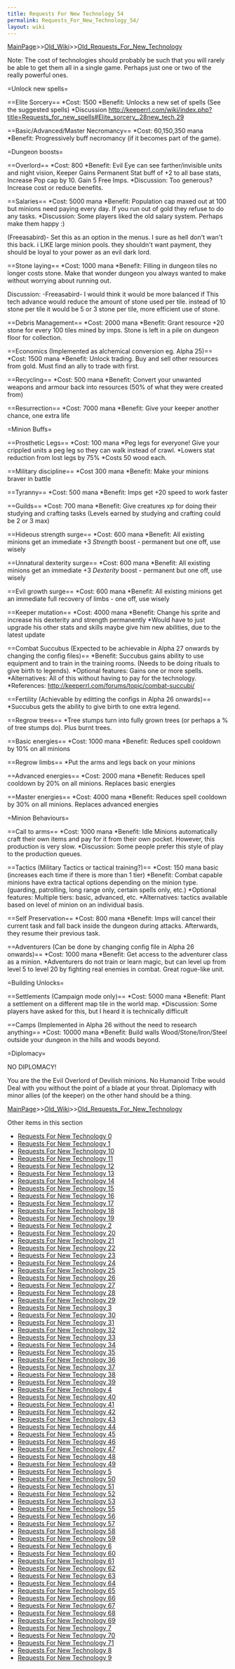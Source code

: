 ```yaml
---
title: Requests For New Technology 54
permalink: Requests_For_New_Technology_54/
layout: wiki
---
```


[MainPage](/keeperrl_wiki/ "wikilink")>>[Old_Wiki](/keeperrl_wiki/Old_Wiki "wikilink")>>[Old_Requests_For_New_Technology](/keeperrl_wiki/Old_Requests_For_New_Technology "wikilink")

Note: The cost of technologies should probably be such that you will rarely be able to get them all in a single game. Perhaps just one or two of the really powerful ones.

=Unlock new spells=

==Elite Sorcery==
*Cost: 1500
*Benefit: Unlocks a new set of spells (See the suggested spells)
*Discussion
http://keeperrl.com/wiki/index.php?title=Requests_for_new_spells#Elite_sorcery_.28new_tech.29

==Basic/Advanced/Master Necromancy==
*Cost: 60,150,350 mana
*Benefit: Progressively buff necromancy (if it becomes part of the game).

=Dungeon boosts=

==Overlord==
*Cost: 800
*Benefit: Evil Eye can see farther/invisible units and night vision, Keeper Gains Permanent Stat buff of +2 to all base stats, Increase Pop cap by 10. Gain 5 Free Imps.
*Discussion: Too generous? Increase cost or reduce benefits.

==Salaries==
*Cost: 5000 mana
*Benefit: Population cap maxed out at 100 but minions need paying every day. If you run out of gold they refuse to do any tasks.
*Discussion: Some players liked the old salary system. Perhaps make them happy :)

(Freeasabird)- Set this as an option in the menus. I sure as hell don't wan't this back. i LIKE large minion pools. they shouldn't want payment, they should be loyal to your power as an evil dark lord.

==Stone laying==
*Cost: 1000 mana
*Benefit: Filling in dungeon tiles no longer costs stone. Make that wonder dungeon you always wanted to make without worrying about running out.

Discussion: -Freeasabird- I would think it would be more balanced if This tech advance would reduce the amount of stone used per tile. instead of 10 stone per tile it would be 5 or 3 stone per tile, more efficient use of stone.

==Debris Management==
*Cost: 2000 mana
*Benefit: Grant resource +20 stone for every 100 tiles mined by imps. Stone is left in a pile on dungeon floor for collection.

==Economics (Implemented as alchemical conversion eg. Alpha 25)==
*Cost: 1500 mana
*Benefit: Unlock trading. Buy and sell other resources from gold. Must find an ally to trade with first.

==Recycling==
*Cost: 500 mana
*Benefit: Convert your unwanted weapons and armour back into resources (50% of what they were created from)

==Resurrection==
*Cost: 7000 mana
*Benefit: Give your keeper another chance, one extra life

=Minion Buffs=

==Prosthetic Legs==
*Cost: 100 mana
*Peg legs for everyone! Give your crippled units a peg leg so they can walk instead of crawl.
*Lowers stat reduction from lost legs by 75%
*Costs 50 wood each.

==Military discipline==
*Cost 300 mana
*Benefit: Make your minions braver in battle

==Tyranny==
*Cost: 500 mana
*Benefit: Imps get +20 speed to work faster

==Guilds==
*Cost: 700 mana
*Benefit: Give creatures xp for doing their studying and crafting tasks (Levels earned by studying and crafting could be 2 or 3 max)

==Hideous strength surge==
*Cost: 600 mana
*Benefit: All existing minions get an immediate +3 _Strength_ boost - permanent but one off, use wisely

==Unnatural dexterity surge==
*Cost: 600 mana
*Benefit: All existing minions get an immediate +3 _Dexterity_ boost - permanent but one off, use wisely

==Evil growth surge==
*Cost: 600 mana
*Benefit: All existing minions get an immediate full recovery of limbs - one off, use wisely

==Keeper mutation==
*Cost: 4000 mana
*Benefit: Change his sprite and increase his dexterity and strength permanently
*Would have to just upgrade his other stats and skills maybe give him new abilities, due to the latest update

==Combat Succubus (Expected to be achievable in Alpha 27 onwards by changing the config files)==
*Benefit: Succubus gains ability to use equipment and to train in the training rooms. (Needs to be doing rituals to give birth to legends).
*Optional features: Gains one or more spells.
*Alternatives: All of this without having to pay for the technology.
*References: http://keeperrl.com/forums/topic/combat-succubi/

==Fertility (Achievable by editting the configs in Alpha 26 onwards)==
*Succubus gets the ability to give birth to one extra legend.

==Regrow trees==
*Tree stumps turn into fully grown trees (or perhaps a % of tree stumps do). Plus burnt trees.

==Basic energies==
*Cost: 1000 mana
*Benefit: Reduces spell cooldown by 10% on all minions

==Regrow limbs==
*Put the arms and legs back on your minions

==Advanced energies==
*Cost: 2000 mana
*Benefit: Reduces spell cooldown by 20% on all minions. Replaces basic energies

==Master energies==
*Cost: 4000 mana
*Benefit: Reduces spell cooldown by 30% on all minions. Replaces advanced energies

=Minion Behaviours=

==Call to arms==
*Cost: 1000 mana
*Benefit: Idle Minions automatically craft their own items and pay for it from their own pocket. However, this production is very slow.
*Discussion: Some people prefer this style of play to the production queues.

==Tactics (Military Tactics or tactical training?)==
*Cost: 150 mana basic (increases each time if there is more than 1 tier)
*Benefit: Combat capable minions have extra tactical options depending on the minion type. (guarding, patrolling, long range only, certain spells only, etc.)
*Optional features: Multiple tiers: basic, advanced, etc.
*Alternatives: tactics available based on level of minion on an individual basis.

==Self Preservation==
*Cost: 800 mana
*Benefit: Imps will cancel their current task and fall back inside the dungeon during attacks. Afterwards, they resume their previous task.

==Adventurers (Can be done by changing config file in Alpha 26 onwards)==
*Cost: 1000 mana
*Benefit: Get access to the adventurer class as a minion.
*Adventurers do not train or learn magic, but can level up from level 5 to level 20 by fighting real enemies in combat. Great rogue-like unit.

=Building Unlocks=

==Settlements (Campaign mode only)==
*Cost: 5000 mana
*Benefit: Plant a settlement on a different map tile in the world map.
*Discussion: Some players have asked for this, but I heard it is technically difficult

==Camps (Implemented in Alpha 26 without the need to research anything==
*Cost: 10000 mana
*Benefit: Build walls Wood/Stone/Iron/Steel outside your dungeon in the hills and woods beyond.

=Diplomacy=

NO DIPLOMACY!

You are the the Evil Overlord of Devilish minions. No Humanoid Tribe would Deal with you without the point of a blade at your throat. Diplomacy with minor allies (of the keeper) on the other hand should be a thing.

[MainPage](/keeperrl_wiki/ "wikilink")>>[Old_Wiki](/keeperrl_wiki/Old_Wiki "wikilink")>>[Old_Requests_For_New_Technology](/keeperrl_wiki/Old_Requests_For_New_Technology "wikilink")

Other items in this section
-    [Requests For New Technology 0](/keeperrl_wiki/Requests_For_New_Technology_0 "wikilink")
-    [Requests For New Technology 1](/keeperrl_wiki/Requests_For_New_Technology_1 "wikilink")
-    [Requests For New Technology 10](/keeperrl_wiki/Requests_For_New_Technology_10 "wikilink")
-    [Requests For New Technology 11](/keeperrl_wiki/Requests_For_New_Technology_11 "wikilink")
-    [Requests For New Technology 12](/keeperrl_wiki/Requests_For_New_Technology_12 "wikilink")
-    [Requests For New Technology 13](/keeperrl_wiki/Requests_For_New_Technology_13 "wikilink")
-    [Requests For New Technology 14](/keeperrl_wiki/Requests_For_New_Technology_14 "wikilink")
-    [Requests For New Technology 15](/keeperrl_wiki/Requests_For_New_Technology_15 "wikilink")
-    [Requests For New Technology 16](/keeperrl_wiki/Requests_For_New_Technology_16 "wikilink")
-    [Requests For New Technology 17](/keeperrl_wiki/Requests_For_New_Technology_17 "wikilink")
-    [Requests For New Technology 18](/keeperrl_wiki/Requests_For_New_Technology_18 "wikilink")
-    [Requests For New Technology 19](/keeperrl_wiki/Requests_For_New_Technology_19 "wikilink")
-    [Requests For New Technology 2](/keeperrl_wiki/Requests_For_New_Technology_2 "wikilink")
-    [Requests For New Technology 20](/keeperrl_wiki/Requests_For_New_Technology_20 "wikilink")
-    [Requests For New Technology 21](/keeperrl_wiki/Requests_For_New_Technology_21 "wikilink")
-    [Requests For New Technology 22](/keeperrl_wiki/Requests_For_New_Technology_22 "wikilink")
-    [Requests For New Technology 23](/keeperrl_wiki/Requests_For_New_Technology_23 "wikilink")
-    [Requests For New Technology 24](/keeperrl_wiki/Requests_For_New_Technology_24 "wikilink")
-    [Requests For New Technology 25](/keeperrl_wiki/Requests_For_New_Technology_25 "wikilink")
-    [Requests For New Technology 26](/keeperrl_wiki/Requests_For_New_Technology_26 "wikilink")
-    [Requests For New Technology 27](/keeperrl_wiki/Requests_For_New_Technology_27 "wikilink")
-    [Requests For New Technology 28](/keeperrl_wiki/Requests_For_New_Technology_28 "wikilink")
-    [Requests For New Technology 29](/keeperrl_wiki/Requests_For_New_Technology_29 "wikilink")
-    [Requests For New Technology 3](/keeperrl_wiki/Requests_For_New_Technology_3 "wikilink")
-    [Requests For New Technology 30](/keeperrl_wiki/Requests_For_New_Technology_30 "wikilink")
-    [Requests For New Technology 31](/keeperrl_wiki/Requests_For_New_Technology_31 "wikilink")
-    [Requests For New Technology 32](/keeperrl_wiki/Requests_For_New_Technology_32 "wikilink")
-    [Requests For New Technology 33](/keeperrl_wiki/Requests_For_New_Technology_33 "wikilink")
-    [Requests For New Technology 34](/keeperrl_wiki/Requests_For_New_Technology_34 "wikilink")
-    [Requests For New Technology 35](/keeperrl_wiki/Requests_For_New_Technology_35 "wikilink")
-    [Requests For New Technology 36](/keeperrl_wiki/Requests_For_New_Technology_36 "wikilink")
-    [Requests For New Technology 37](/keeperrl_wiki/Requests_For_New_Technology_37 "wikilink")
-    [Requests For New Technology 38](/keeperrl_wiki/Requests_For_New_Technology_38 "wikilink")
-    [Requests For New Technology 39](/keeperrl_wiki/Requests_For_New_Technology_39 "wikilink")
-    [Requests For New Technology 4](/keeperrl_wiki/Requests_For_New_Technology_4 "wikilink")
-    [Requests For New Technology 40](/keeperrl_wiki/Requests_For_New_Technology_40 "wikilink")
-    [Requests For New Technology 41](/keeperrl_wiki/Requests_For_New_Technology_41 "wikilink")
-    [Requests For New Technology 42](/keeperrl_wiki/Requests_For_New_Technology_42 "wikilink")
-    [Requests For New Technology 43](/keeperrl_wiki/Requests_For_New_Technology_43 "wikilink")
-    [Requests For New Technology 44](/keeperrl_wiki/Requests_For_New_Technology_44 "wikilink")
-    [Requests For New Technology 45](/keeperrl_wiki/Requests_For_New_Technology_45 "wikilink")
-    [Requests For New Technology 46](/keeperrl_wiki/Requests_For_New_Technology_46 "wikilink")
-    [Requests For New Technology 47](/keeperrl_wiki/Requests_For_New_Technology_47 "wikilink")
-    [Requests For New Technology 48](/keeperrl_wiki/Requests_For_New_Technology_48 "wikilink")
-    [Requests For New Technology 49](/keeperrl_wiki/Requests_For_New_Technology_49 "wikilink")
-    [Requests For New Technology 5](/keeperrl_wiki/Requests_For_New_Technology_5 "wikilink")
-    [Requests For New Technology 50](/keeperrl_wiki/Requests_For_New_Technology_50 "wikilink")
-    [Requests For New Technology 51](/keeperrl_wiki/Requests_For_New_Technology_51 "wikilink")
-    [Requests For New Technology 52](/keeperrl_wiki/Requests_For_New_Technology_52 "wikilink")
-    [Requests For New Technology 53](/keeperrl_wiki/Requests_For_New_Technology_53 "wikilink")
-    [Requests For New Technology 55](/keeperrl_wiki/Requests_For_New_Technology_55 "wikilink")
-    [Requests For New Technology 56](/keeperrl_wiki/Requests_For_New_Technology_56 "wikilink")
-    [Requests For New Technology 57](/keeperrl_wiki/Requests_For_New_Technology_57 "wikilink")
-    [Requests For New Technology 58](/keeperrl_wiki/Requests_For_New_Technology_58 "wikilink")
-    [Requests For New Technology 59](/keeperrl_wiki/Requests_For_New_Technology_59 "wikilink")
-    [Requests For New Technology 6](/keeperrl_wiki/Requests_For_New_Technology_6 "wikilink")
-    [Requests For New Technology 60](/keeperrl_wiki/Requests_For_New_Technology_60 "wikilink")
-    [Requests For New Technology 61](/keeperrl_wiki/Requests_For_New_Technology_61 "wikilink")
-    [Requests For New Technology 62](/keeperrl_wiki/Requests_For_New_Technology_62 "wikilink")
-    [Requests For New Technology 63](/keeperrl_wiki/Requests_For_New_Technology_63 "wikilink")
-    [Requests For New Technology 64](/keeperrl_wiki/Requests_For_New_Technology_64 "wikilink")
-    [Requests For New Technology 65](/keeperrl_wiki/Requests_For_New_Technology_65 "wikilink")
-    [Requests For New Technology 66](/keeperrl_wiki/Requests_For_New_Technology_66 "wikilink")
-    [Requests For New Technology 67](/keeperrl_wiki/Requests_For_New_Technology_67 "wikilink")
-    [Requests For New Technology 68](/keeperrl_wiki/Requests_For_New_Technology_68 "wikilink")
-    [Requests For New Technology 69](/keeperrl_wiki/Requests_For_New_Technology_69 "wikilink")
-    [Requests For New Technology 7](/keeperrl_wiki/Requests_For_New_Technology_7 "wikilink")
-    [Requests For New Technology 70](/keeperrl_wiki/Requests_For_New_Technology_70 "wikilink")
-    [Requests For New Technology 71](/keeperrl_wiki/Requests_For_New_Technology_71 "wikilink")
-    [Requests For New Technology 8](/keeperrl_wiki/Requests_For_New_Technology_8 "wikilink")
-    [Requests For New Technology 9](/keeperrl_wiki/Requests_For_New_Technology_9 "wikilink")
